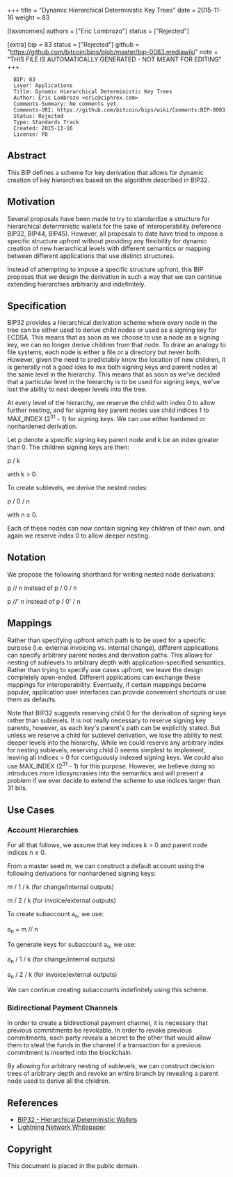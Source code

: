 
+++
title = "Dynamic Hierarchical Deterministic Key Trees"
date = 2015-11-16
weight = 83

[taxonomies]
authors = ["Eric Lombrozo"]
status = ["Rejected"]

[extra]
bip = 83
status = ["Rejected"]
github = "https://github.com/bitcoin/bips/blob/master/bip-0083.mediawiki"
note = "THIS FILE IS AUTOMATICALLY GENERATED - NOT MEANT FOR EDITING"
+++

```
  BIP: 83
  Layer: Applications
  Title: Dynamic Hierarchical Deterministic Key Trees
  Author: Eric Lombrozo <eric@ciphrex.com>
  Comments-Summary: No comments yet.
  Comments-URI: https://github.com/bitcoin/bips/wiki/Comments:BIP-0083
  Status: Rejected
  Type: Standards Track
  Created: 2015-11-16
  License: PD
```

<h2>Abstract</h2>


This BIP defines a scheme for key derivation that allows for dynamic creation of key hierarchies based on the algorithm described in BIP32.

<h2>Motivation</h2>


Several proposals have been made to try to standardize a structure for hierarchical deterministic wallets for the sake of interoperability (reference BIP32, BIP44, BIP45). However, all proposals to date have tried to impose a specific structure upfront without providing any flexibility for dynamic creation of new hierarchical levels with different semantics or mapping between different applications that use distinct structures.

Instead of attempting to impose a specific structure upfront, this BIP proposes that we design the derivation in such a way that we can continue extending hierarchies arbitrarily and indefinitely.

<h2>Specification</h2>


BIP32 provides a hierarchical derivation scheme where every node in the tree can be either used to derive child nodes or used as a signing key for ECDSA. This means that as soon as we choose to use a node as a signing key, we can no longer derive children from that node. To draw an analogy to file systems, each node is either a file or a directory but never both. However, given the need to predictably know the location of new children, it is generally not a good idea to mix both signing keys and parent nodes at the same level in the hierarchy. This means that as soon as we've decided that a particular level in the hierarchy is to be used for signing keys, we've lost the ability to nest deeper levels into the tree.

At every level of the hierarchy, we reserve the child with index 0 to allow further nesting, and for signing key parent nodes use child indices 1 to MAX_INDEX (2<sup>31</sup> - 1) for signing keys. We can use either hardened or nonhardened derivation.

Let p denote a specific signing key parent node and k be an index greater than 0. The children signing keys are then:

p / k

with k > 0.

To create sublevels, we derive the nested nodes:

p / 0 / n

with n &ge; 0.

Each of these nodes can now contain signing key children of their own, and again we reserve index 0 to allow deeper nesting.

<h2>Notation</h2>


We propose the following shorthand for writing nested node derivations:

p // n instead of p / 0 / n

p //' n instead of p / 0' / n

<h2>Mappings</h2>


Rather than specifying upfront which path is to be used for a specific purpose (i.e. external invoicing vs. internal change), different applications can specify arbitrary parent nodes and derivation paths. This allows for nesting of sublevels to arbitrary depth with application-specified semantics. Rather than trying to specify use cases upfront, we leave the design completely open-ended. Different applications can exchange these mappings for interoperability. Eventually, if certain mappings become popular, application user interfaces can provide convenient shortcuts or use them as defaults.

Note that BIP32 suggests reserving child 0 for the derivation of signing keys rather than sublevels. It is not really necessary to reserve signing key parents, however, as each key's parent's path can be explicitly stated. But unless we reserve a child for sublevel derivation, we lose the ability to nest deeper levels into the hierarchy. While we could reserve any arbitrary index for nesting sublevels, reserving child 0 seems simplest to implement, leaving all indices > 0 for contiguously indexed signing keys. We could also use MAX_INDEX (2<sup>31</sup> - 1) for this purpose. However, we believe doing so introduces more idiosyncrasies into the semantics and will present a problem if we ever decide to extend the scheme to use indices larger than 31 bits.

<h2>Use Cases</h2>


<h3>Account Hierarchies</h3>


For all that follows, we assume that key indices k > 0 and parent node indices n &ge; 0.

From a master seed m, we can construct a default account using the following derivations for nonhardened signing keys:

m / 1 / k (for change/internal outputs)

m / 2 / k (for invoice/external outputs)

To create subaccount a<sub>n</sub>, we use:

a<sub>n</sub> = m // n

To generate keys for subaccount a<sub>n</sub>, we use:

a<sub>n</sub> / 1 / k (for change/internal outputs)

a<sub>n</sub> / 2 / k (for invoice/external outputs)

We can continue creating subaccounts indefinitely using this scheme.

<h3>Bidirectional Payment Channels</h3>


In order to create a bidirectional payment channel, it is necessary that previous commitments be revokable. In order to revoke previous commitments, each party reveals a secret to the other that would allow them to steal the funds in the channel if a transaction for a previous commitment is inserted into the blockchain.

By allowing for arbitrary nesting of sublevels, we can construct decision trees of arbitrary depth and revoke an entire branch by revealing a parent node used to derive all the children.

<h2>References</h2>


*  <a href="/32" target="_blank">BIP32 - Hierarchical Deterministic Wallets</a>
*  <a href="https://lightning.network/lightning-network-paper.pdf" target="_blank">Lightning Network Whitepaper</a>


<h2>Copyright</h2>


This document is placed in the public domain.

